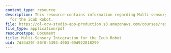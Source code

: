 ```yaml
---
content_type: resource
description: This resource contains information regarding Multi-sensory Integration
  for the iCub Robot.
file: https://ol-ocw-studio-app-production.s3.amazonaws.com/courses/res-9-003-brains-minds-and-machines-summer-course-summer-2015/7d34d29f86f05393400309d922818299_MITRES_9_003SUM15_Lec8-6-1.pdf
file_type: application/pdf
resourcetype: Document
title: Multi-Sensory Integration for the Icub Robot
uid: 7d34d29f-86f0-5393-4003-09d922818299
---
```

